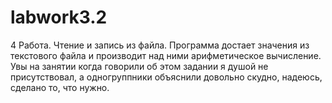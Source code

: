# labwork3.2

4 Работа.
Чтение и запись из файла.
Программа достает значения из текстового файла и производит над ними арифметическое вычисление. Увы на занятии когда говорили об этом задании я душой не присутствовал, а одногруппники объяснили довольно скудно, надеюсь, сделано то, что нужно.
